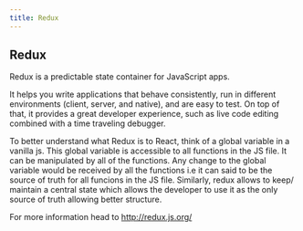 ```yaml
---
title: Redux
---
```

## Redux

Redux is a predictable state container for JavaScript apps.

It helps you write applications that behave consistently, run in different environments (client, server, and native), and are easy to test. On top of that, it provides a great developer experience, such as live code editing combined with a time traveling debugger.

To better understand what Redux is to React, think of a global variable in a vanilla js. This global variable is accessible to all functions in the JS file. It can be manipulated by all of the functions. Any change to the global variable would be received by all the functions i.e it can said to be the source of truth for all funcions in the JS file. 
Similarly, redux allows to keep/ maintain a central state which allows the developer to use it as the only source of truth allowing better structure.

For more information head to <a href='http://redux.js.org/' target='_blank' rel='nofollow'>http://redux.js.org/</a>
